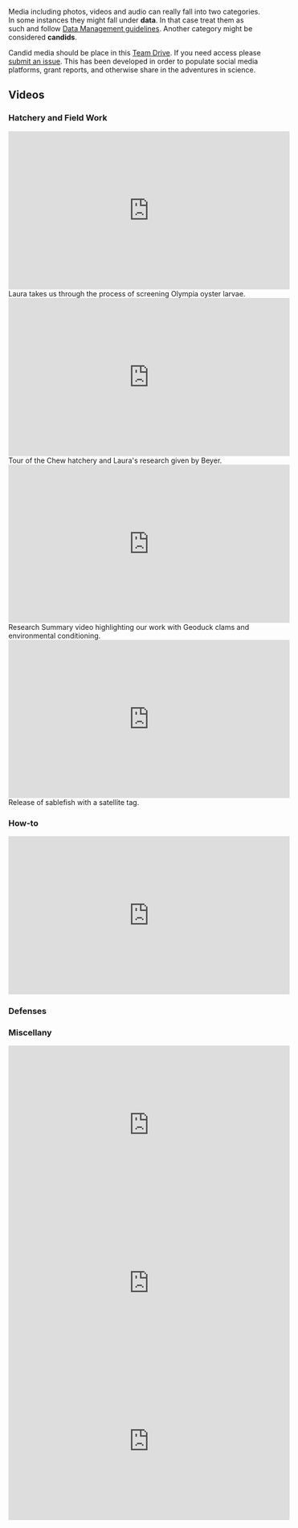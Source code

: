 Media including photos, videos and audio can really fall into two categories. In some instances they might fall under **data**. In that case treat them as such and follow [Data Management guidelines](https://robertslab.github.io/resources/Data-Management/). Another category might be considered **candids**.

Candid media should be place in this [Team Drive](https://drive.google.com/drive/u/0/folders/0B_Kednl1tNImYlBEVjJmX3JJLUU). If you need access please [submit an issue](https://github.com/RobertsLab/resources/issues/new). This has been developed in order to populate social media platforms, grant reports, and otherwise share in the adventures in science.

## Videos

### Hatchery and Field Work

<iframe width="560" height="315" src="https://www.youtube.com/embed/CuklvfRmg_o" title="YouTube video player" frameborder="0" allow="accelerometer; autoplay; clipboard-write; encrypted-media; gyroscope; picture-in-picture" allowfullscreen></iframe>
Laura takes us through the process of screening Olympia oyster larvae.

<iframe width="560" height="315" src="https://www.youtube.com/embed/tKy_N1dpNhE" title="YouTube video player" frameborder="0" allow="accelerometer; autoplay; clipboard-write; encrypted-media; gyroscope; picture-in-picture" allowfullscreen></iframe>
Tour of the Chew hatchery and Laura's research given by Beyer.

<iframe width="560" height="315" src="https://www.youtube.com/embed/EGzxtekC-3A" title="YouTube video player" frameborder="0" allow="accelerometer; autoplay; clipboard-write; encrypted-media; gyroscope; picture-in-picture" allowfullscreen></iframe>
Research Summary video highlighting our work with Geoduck clams and environmental conditioning.

<iframe width="560" height="315" src="https://www.youtube.com/embed/ARcEIbmgh_U" title="YouTube video player" frameborder="0" allow="accelerometer; autoplay; clipboard-write; encrypted-media; gyroscope; picture-in-picture" allowfullscreen></iframe>
Release of sablefish with a satellite tag.

### How-to

<iframe width="560" height="315" src="https://www.youtube.com/embed/Kvisz5X-iWU" title="YouTube video player" frameborder="0" allow="accelerometer; autoplay; clipboard-write; encrypted-media; gyroscope; picture-in-picture" allowfullscreen></iframe>





### Defenses



### Miscellany

<iframe width="560" height="315" src="https://www.youtube.com/embed/g3EYdj3tuEM" title="YouTube video player" frameborder="0" allow="accelerometer; autoplay; clipboard-write; encrypted-media; gyroscope; picture-in-picture" allowfullscreen></iframe>


<iframe width="560" height="315" src="https://www.youtube.com/embed/ripw5peJcIk" title="YouTube video player" frameborder="0" allow="accelerometer; autoplay; clipboard-write; encrypted-media; gyroscope; picture-in-picture" allowfullscreen></iframe>

<iframe width="560" height="315" src="https://www.youtube.com/embed/w8-qLKuJgZo" title="YouTube video player" frameborder="0" allow="accelerometer; autoplay; clipboard-write; encrypted-media; gyroscope; picture-in-picture" allowfullscreen></iframe>
